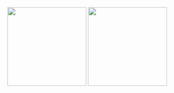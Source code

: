 <div>
  <a href="https://github.com/npedrohh"></a>
  <img height="180px" align="center" src="https://github-readme-stats.vercel.app/api?username=npedrohh&count_private-true&show_icons=true&theme=dark&include_all_commits=true&locale=pt-br"/>
  <img height="180px" align="center" src="https://github-readme-stats.vercel.app/api/top-langs/?username=npedrohh&theme=dark&layout=compact&locale=pt-br&size_weight=0.2&count_weight=2"/>
</div>
